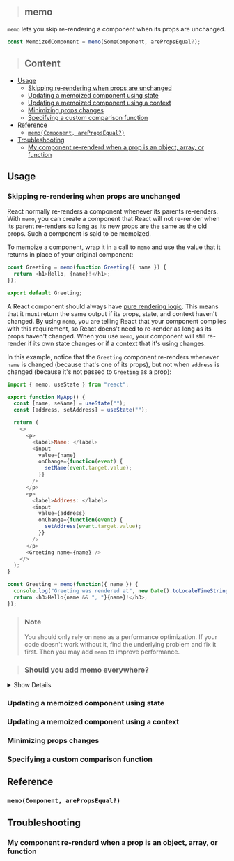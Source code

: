 > ## memo

`memo` lets you skip re-rendering a component when its props are unchanged.

```javascript
const MemoizedComponent = memo(SomeComponent, arePropsEqual?);
```

> ## Content

- [Usage](#usage)
  - [Skipping re-rendering when props are unchanged](#skipping-re-rendering-when-props-are-unchanged)
  - [Updating a memoized component using state](#updating-a-memoized-component-using-state)
  - [Updating a memoized component using a context](#updating-a-memoized-component-using-a-context)
  - [Minimizing props changes](#minimizing-props-changes)
  - [Specifying a custom comparison function](#specifying-a-custom-comparison-function)
- [Reference](#reference)
  - [`memo(Component, arePropsEqual?)`](#memocomponent-arepropsequal)
- [Troubleshooting](#troubleshooting)
  - [My component re-renderd when a prop is an object, array, or function](#my-component-re-renderd-when-a-prop-is-an-object-array-or-function)

## Usage

### Skipping re-rendering when props are unchanged

React normally re-renders a component whenever its parents re-renders. With `memo`, you can create a component that React will not re-render when its parent re-renders so long as its new props are the same as the old props. Such a component is said to be memoized.

To memoize a component, wrap it in a call to `memo` and use the value that it returns in place of your original component:

```javascript
const Greeting = memo(function Greeting({ name }) {
  return <h1>Hello, {name}!</h1>;
});

export default Greeting;
```

A React component should always have [pure rendering logic](https://beta.reactjs.org/learn/keeping-components-pure). This means that it must return the same output if its props, state, and context haven't changed. By using `memo`, you are telling React that your component complies with this requirement, so React doens't need to re-render as long as its props haven't changed. When you use `memo`, your component will still re-render if its own state changes or if a context that it's using changes.

In this example, notice that the `Greeting` component re-renders whenever `name` is changed (because that's one of its props), but not when `address` is changed (because it's not passed to `Greeting` as a prop):

```javascript
import { memo, useState } from "react";

export function MyApp() {
  const [name, seName] = useState("");
  const [address, setAddress] = useState("");

  return (
    <>
      <p>
        <label>Name: </label>
        <input 
          value={name}
          onChange={function(event) {
            setName(event.target.value);
          }}
        />
      </p>
      <p>
        <label>Address: </label>
        <input
          value={address}
          onChange={function(event) {
            setAddress(event.target.value);
          }}
        />
      </p>
      <Greeting name={name} />
    </>
  );
}

const Greeting = memo(function({ name }) {
  console.log("Greeting was rendered at", new Date().toLocaleTimeString());
  return <h3>Hello{name && ", "}{name}!</h3>;
});
```

> ### Note
> 
> You should only rely on `memo` as a performance optimization. If your code doesn't work without it, find the underlying problem and fix it first. Then you may add `memo` to improve performance.

> ### Should you add memo everywhere?

<details>
  <summary>Show Details</summary>

  If your app is like this site, and most interactions are coarse (like replacing a page or an entire section), memoization is usually unnecessary. On the other hand, if your app is more like a drawing editor, and most interactions are granular (like moving shapes), then you might find memoization very helpful.

  Optimizing with `memo` is only valuable when your component re-renders often with the same exact props, and its re-rendering logic is expensive. If there is no perceptible lag when your component re-renders, `memo` is unnecessary. Keep in mind that `memo` is completely useless if the props passed to your component are always different, such as if you pass an object or a plain function defined during rendering. This is why you will often need [`useMemo`](https://beta.reactjs.org/apis/react/useMemo#skipping-re-rendering-of-components) and [`useCallback`](https://beta.reactjs.org/apis/react/useCallback#skipping-re-rendering-of-components) to together with `memo`.

</details>

### Updating a memoized component using state

### Updating a memoized component using a context

### Minimizing props changes

### Specifying a custom comparison function

## Reference

### `memo(Component, arePropsEqual?)`

## Troubleshooting

### My component re-renderd when a prop is an object, array, or function
